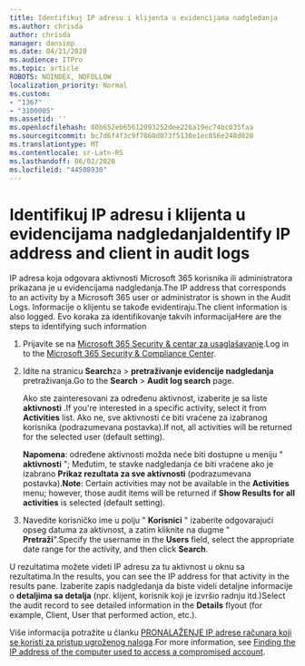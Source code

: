 ```yaml
---
title: Identifikuj IP adresu i klijenta u evidencijama nadgledanja
ms.author: chrisda
author: chrisda
manager: dansimp
ms.date: 04/21/2020
ms.audience: ITPro
ms.topic: article
ROBOTS: NOINDEX, NOFOLLOW
localization_priority: Normal
ms.custom:
- "1367"
- "3100005"
ms.assetid: ''
ms.openlocfilehash: 80b652eb65612093252dee226a19ec74bc035faa
ms.sourcegitcommit: bc7d6f4f3c9f7060d073f5130e1ec856e248d020
ms.translationtype: MT
ms.contentlocale: sr-Latn-RS
ms.lasthandoff: 06/02/2020
ms.locfileid: "44508930"
---
```

# <a name="identify-ip-address-and-client-in-audit-logs"></a><span data-ttu-id="fe78b-102">Identifikuj IP adresu i klijenta u evidencijama nadgledanja</span><span class="sxs-lookup"><span data-stu-id="fe78b-102">Identify IP address and client in audit logs</span></span>

<span data-ttu-id="fe78b-103">IP adresa koja odgovara aktivnosti Microsoft 365 korisnika ili administratora prikazana je u evidencijama nadgledanja.</span><span class="sxs-lookup"><span data-stu-id="fe78b-103">The IP address that corresponds to an activity by a Microsoft 365 user or administrator is shown in the Audit Logs.</span></span> <span data-ttu-id="fe78b-104">Informacije o klijentu se takođe evidentiraju.</span><span class="sxs-lookup"><span data-stu-id="fe78b-104">The client information is also logged.</span></span> <span data-ttu-id="fe78b-105">Evo koraka za identifikovanje takvih informacija</span><span class="sxs-lookup"><span data-stu-id="fe78b-105">Here are the steps to identifying such information</span></span>

1. <span data-ttu-id="fe78b-106">Prijavite se na [Microsoft 365 Security & centar za usaglašavanje](https://protection.office.com/).</span><span class="sxs-lookup"><span data-stu-id="fe78b-106">Log in to the [Microsoft 365 Security & Compliance Center](https://protection.office.com/).</span></span>

2. <span data-ttu-id="fe78b-107">Idite na stranicu **Search**za  >  **pretraživanje evidencije nadgledanja** pretraživanja.</span><span class="sxs-lookup"><span data-stu-id="fe78b-107">Go to the **Search** > **Audit log search** page.</span></span>

   <span data-ttu-id="fe78b-108">Ako ste zainteresovani za određenu aktivnost, izaberite je sa liste **aktivnosti** .</span><span class="sxs-lookup"><span data-stu-id="fe78b-108">If you're interested in a specific activity, select it from **Activities** list.</span></span> <span data-ttu-id="fe78b-109">Ako ne, sve aktivnosti će biti vraćene za izabranog korisnika (podrazumevana postavka).</span><span class="sxs-lookup"><span data-stu-id="fe78b-109">If not, all activities will be returned for the selected user (default setting).</span></span>

   <span data-ttu-id="fe78b-110">**Napomena**: određene aktivnosti možda neće biti dostupne u meniju " **aktivnosti** "; Međutim, te stavke nadgledanja će biti vraćene ako je izabrano **Prikaz rezultata za sve aktivnosti** (podrazumevana postavka).</span><span class="sxs-lookup"><span data-stu-id="fe78b-110">**Note**: Certain activities may not be available in the **Activities** menu; however, those audit items will be returned if **Show Results for all activities** is selected (default setting).</span></span>

3. <span data-ttu-id="fe78b-111">Navedite korisničko ime u polju " **Korisnici** " izaberite odgovarajući opseg datuma za aktivnost, a zatim kliknite na dugme " **Pretraži**".</span><span class="sxs-lookup"><span data-stu-id="fe78b-111">Specify the username in the **Users** field, select the appropriate date range for the activity, and then click **Search**.</span></span>

<span data-ttu-id="fe78b-112">U rezultatima možete videti IP adresu za tu aktivnost u oknu sa rezultatima.</span><span class="sxs-lookup"><span data-stu-id="fe78b-112">In the results, you can see the IP address for that activity in the results pane.</span></span> <span data-ttu-id="fe78b-113">Izaberite zapis nadgledanja da biste videli detaljne informacije o **detaljima sa detalja** (npr. klijent, korisnik koji je izvršio radnju itd.)</span><span class="sxs-lookup"><span data-stu-id="fe78b-113">Select the audit record to see detailed information in the **Details** flyout (for example, Client, User that performed action, etc.).</span></span>

<span data-ttu-id="fe78b-114">Više informacija potražite u članku [PRONALAŽENJE IP adrese računara koji se koristi za pristup ugroženog naloga](https://docs.microsoft.com/microsoft-365/compliance/auditing-troubleshooting-scenarios#find-the-ip-address-of-the-computer-used-to-access-a-compromised-account).</span><span class="sxs-lookup"><span data-stu-id="fe78b-114">For more information, see [Finding the IP address of the computer used to access a compromised account](https://docs.microsoft.com/microsoft-365/compliance/auditing-troubleshooting-scenarios#find-the-ip-address-of-the-computer-used-to-access-a-compromised-account).</span></span>
